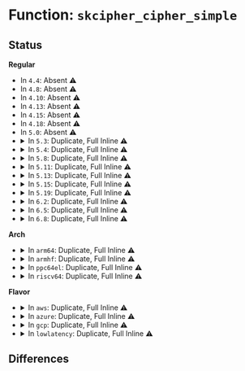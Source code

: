 # Function: <code>skcipher_cipher_simple</code>

## Status
<b>Regular</b>
<ul>
<li>
In <code>4.4</code>: Absent ⚠️
</li>
<li>
In <code>4.8</code>: Absent ⚠️
</li>
<li>
In <code>4.10</code>: Absent ⚠️
</li>
<li>
In <code>4.13</code>: Absent ⚠️
</li>
<li>
In <code>4.15</code>: Absent ⚠️
</li>
<li>
In <code>4.18</code>: Absent ⚠️
</li>
<li>
In <code>5.0</code>: Absent ⚠️
</li>
<li>
<details>
<summary>In <code>5.3</code>: Duplicate, Full Inline ⚠️</summary>

**Collision:** Static Duplication

**Inline:** Full

**Transformation:** False

**Instances:**

```
In crypto/skcipher.c (ffffffff814a8875)
Location: include/crypto/internal/skcipher.h:268
Inline: True
Inline callers:
  - crypto/skcipher.c:skcipher_setkey_simple
```
```
In crypto/ecb.c (ffffffff814b4405)
Location: include/crypto/internal/skcipher.h:268
Inline: True
Inline callers:
  - crypto/ecb.c:crypto_ecb_decrypt
  - crypto/ecb.c:crypto_ecb_encrypt
```
```
In crypto/cbc.c (ffffffff814b466e)
Location: include/crypto/internal/skcipher.h:268
Inline: True
Inline callers:
  - crypto/cbc.c:crypto_cbc_decrypt
  - crypto/cbc.c:crypto_cbc_decrypt
```
```
In crypto/ctr.c (ffffffff814b5f95)
Location: include/crypto/internal/skcipher.h:268
Inline: True
Inline callers:
  - crypto/ctr.c:crypto_ctr_crypt
```
</details>
</li>
<li>
<details>
<summary>In <code>5.4</code>: Duplicate, Full Inline ⚠️</summary>

**Collision:** Static Duplication

**Inline:** Full

**Transformation:** False

**Instances:**

```
In crypto/skcipher.c (ffffffff814c34d5)
Location: include/crypto/internal/skcipher.h:243
Inline: True
Inline callers:
  - crypto/skcipher.c:skcipher_setkey_simple
```
```
In crypto/ecb.c (ffffffff814cd175)
Location: include/crypto/internal/skcipher.h:243
Inline: True
Inline callers:
  - crypto/ecb.c:crypto_ecb_decrypt
  - crypto/ecb.c:crypto_ecb_encrypt
```
```
In crypto/cbc.c (ffffffff814cd3de)
Location: include/crypto/internal/skcipher.h:243
Inline: True
Inline callers:
  - crypto/cbc.c:crypto_cbc_decrypt
  - crypto/cbc.c:crypto_cbc_decrypt
```
```
In crypto/ctr.c (ffffffff814cf195)
Location: include/crypto/internal/skcipher.h:243
Inline: True
Inline callers:
  - crypto/ctr.c:crypto_ctr_crypt
```
</details>
</li>
<li>
<details>
<summary>In <code>5.8</code>: Duplicate, Full Inline ⚠️</summary>

**Collision:** Static Duplication

**Inline:** Full

**Transformation:** False

**Instances:**

```
In crypto/skcipher.c (ffffffff81522da5)
Location: include/crypto/internal/skcipher.h:204
Inline: True
Inline callers:
  - crypto/skcipher.c:skcipher_setkey_simple
```
```
In crypto/ecb.c (ffffffff8152c615)
Location: include/crypto/internal/skcipher.h:204
Inline: True
Inline callers:
  - crypto/ecb.c:crypto_ecb_decrypt
  - crypto/ecb.c:crypto_ecb_encrypt
```
```
In crypto/cbc.c (ffffffff8152ca89)
Location: include/crypto/internal/skcipher.h:204
Inline: True
Inline callers:
  - crypto/cbc.c:crypto_cbc_decrypt
  - crypto/cbc.c:crypto_cbc_decrypt
```
```
In crypto/ctr.c (0)
Location: include/crypto/internal/skcipher.h:204
Inline: True
Inline callers:
  - crypto/ctr.c:crypto_ctr_crypt
```
</details>
</li>
<li>
<details>
<summary>In <code>5.11</code>: Duplicate, Full Inline ⚠️</summary>

**Collision:** Static Duplication

**Inline:** Full

**Transformation:** False

**Instances:**

```
In crypto/skcipher.c (ffffffff8153fcf5)
Location: include/crypto/internal/skcipher.h:204
Inline: True
Inline callers:
  - crypto/skcipher.c:skcipher_setkey_simple
```
```
In crypto/ecb.c (ffffffff81549605)
Location: include/crypto/internal/skcipher.h:204
Inline: True
Inline callers:
  - crypto/ecb.c:crypto_ecb_decrypt
  - crypto/ecb.c:crypto_ecb_encrypt
```
```
In crypto/cbc.c (ffffffff815499e7)
Location: include/crypto/internal/skcipher.h:204
Inline: True
Inline callers:
  - crypto/cbc.c:crypto_cbc_decrypt_inplace
  - crypto/cbc.c:crypto_cbc_decrypt_segment
  - crypto/cbc.c:crypto_cbc_encrypt
```
```
In crypto/ctr.c (0)
Location: include/crypto/internal/skcipher.h:204
Inline: True
Inline callers:
  - crypto/ctr.c:crypto_ctr_crypt
```
</details>
</li>
<li>
<details>
<summary>In <code>5.13</code>: Duplicate, Full Inline ⚠️</summary>

**Collision:** Static Duplication

**Inline:** Full

**Transformation:** False

**Instances:**

```
In crypto/skcipher.c (ffffffff81548265)
Location: include/crypto/internal/skcipher.h:204
Inline: True
Inline callers:
  - crypto/skcipher.c:skcipher_setkey_simple
```
```
In crypto/ecb.c (ffffffff81551cf5)
Location: include/crypto/internal/skcipher.h:204
Inline: True
Inline callers:
  - crypto/ecb.c:crypto_ecb_decrypt
  - crypto/ecb.c:crypto_ecb_encrypt
```
```
In crypto/cbc.c (ffffffff815520fd)
Location: include/crypto/internal/skcipher.h:204
Inline: True
Inline callers:
  - crypto/cbc.c:crypto_cbc_decrypt
  - crypto/cbc.c:crypto_cbc_encrypt
```
```
In crypto/ctr.c (0)
Location: include/crypto/internal/skcipher.h:204
Inline: True
Inline callers:
  - crypto/ctr.c:crypto_ctr_crypt
```
</details>
</li>
<li>
<details>
<summary>In <code>5.15</code>: Duplicate, Full Inline ⚠️</summary>

**Collision:** Static Duplication

**Inline:** Full

**Transformation:** False

**Instances:**

```
In crypto/skcipher.c (ffffffff815a8a45)
Location: include/crypto/internal/skcipher.h:204
Inline: True
Inline callers:
  - crypto/skcipher.c:skcipher_setkey_simple
```
```
In crypto/ecb.c (ffffffff815b2cf5)
Location: include/crypto/internal/skcipher.h:204
Inline: True
Inline callers:
  - crypto/ecb.c:crypto_ecb_decrypt
  - crypto/ecb.c:crypto_ecb_encrypt
```
```
In crypto/cbc.c (ffffffff815b30fd)
Location: include/crypto/internal/skcipher.h:204
Inline: True
Inline callers:
  - crypto/cbc.c:crypto_cbc_decrypt
  - crypto/cbc.c:crypto_cbc_encrypt
```
```
In crypto/ctr.c (0)
Location: include/crypto/internal/skcipher.h:204
Inline: True
Inline callers:
  - crypto/ctr.c:crypto_ctr_crypt
```
</details>
</li>
<li>
<details>
<summary>In <code>5.19</code>: Duplicate, Full Inline ⚠️</summary>

**Collision:** Static Duplication

**Inline:** Full

**Transformation:** False

**Instances:**

```
In crypto/skcipher.c (ffffffff8164fe35)
Location: include/crypto/internal/skcipher.h:204
Inline: True
Inline callers:
  - crypto/skcipher.c:skcipher_setkey_simple
```
```
In crypto/ecb.c (ffffffff8165b875)
Location: include/crypto/internal/skcipher.h:204
Inline: True
Inline callers:
  - crypto/ecb.c:crypto_ecb_decrypt
  - crypto/ecb.c:crypto_ecb_encrypt
```
```
In crypto/cbc.c (ffffffff8165bd60)
Location: include/crypto/internal/skcipher.h:204
Inline: True
Inline callers:
  - crypto/cbc.c:crypto_cbc_decrypt
  - crypto/cbc.c:crypto_cbc_decrypt_inplace
  - crypto/cbc.c:crypto_cbc_encrypt
```
```
In crypto/ctr.c (0)
Location: include/crypto/internal/skcipher.h:204
Inline: True
Inline callers:
  - crypto/ctr.c:crypto_ctr_crypt
```
</details>
</li>
<li>
<details>
<summary>In <code>6.2</code>: Duplicate, Full Inline ⚠️</summary>

**Collision:** Static Duplication

**Inline:** Full

**Transformation:** False

**Instances:**

```
In crypto/skcipher.c (ffffffff81709315)
Location: include/crypto/internal/skcipher.h:234
Inline: True
Inline callers:
  - crypto/skcipher.c:skcipher_setkey_simple
```
```
In crypto/ecb.c (ffffffff81715055)
Location: include/crypto/internal/skcipher.h:234
Inline: True
Inline callers:
  - crypto/ecb.c:crypto_ecb_decrypt
  - crypto/ecb.c:crypto_ecb_encrypt
```
```
In crypto/cbc.c (ffffffff817155a3)
Location: include/crypto/internal/skcipher.h:234
Inline: True
Inline callers:
  - crypto/cbc.c:crypto_cbc_decrypt_inplace
  - crypto/cbc.c:crypto_cbc_decrypt_segment
  - crypto/cbc.c:crypto_cbc_encrypt_inplace
  - crypto/cbc.c:crypto_cbc_encrypt_segment
```
```
In crypto/ctr.c (0)
Location: include/crypto/internal/skcipher.h:234
Inline: True
Inline callers:
  - crypto/ctr.c:crypto_ctr_crypt
```
</details>
</li>
<li>
<details>
<summary>In <code>6.5</code>: Duplicate, Full Inline ⚠️</summary>

**Collision:** Static Duplication

**Inline:** Full

**Transformation:** False

**Instances:**

```
In crypto/skcipher.c (ffffffff81742b55)
Location: include/crypto/internal/skcipher.h:234
Inline: True
Inline callers:
  - crypto/skcipher.c:skcipher_setkey_simple
```
```
In crypto/ecb.c (ffffffff81750905)
Location: include/crypto/internal/skcipher.h:234
Inline: True
Inline callers:
  - crypto/ecb.c:crypto_ecb_decrypt
  - crypto/ecb.c:crypto_ecb_encrypt
```
```
In crypto/cbc.c (ffffffff81750e53)
Location: include/crypto/internal/skcipher.h:234
Inline: True
Inline callers:
  - crypto/cbc.c:crypto_cbc_decrypt_inplace
  - crypto/cbc.c:crypto_cbc_decrypt_segment
  - crypto/cbc.c:crypto_cbc_encrypt_inplace
  - crypto/cbc.c:crypto_cbc_encrypt_segment
```
```
In crypto/ctr.c (0)
Location: include/crypto/internal/skcipher.h:234
Inline: True
Inline callers:
  - crypto/ctr.c:crypto_ctr_crypt
```
</details>
</li>
<li>
<details>
<summary>In <code>6.8</code>: Duplicate, Full Inline ⚠️</summary>

**Collision:** Static Duplication

**Inline:** Full

**Transformation:** False

**Instances:**

```
In crypto/skcipher.c (ffffffff81784d95)
Location: include/crypto/internal/skcipher.h:265
Inline: True
Inline callers:
  - crypto/skcipher.c:skcipher_setkey_simple
```
```
In crypto/ctr.c (0)
Location: include/crypto/internal/skcipher.h:265
Inline: True
Inline callers:
  - crypto/ctr.c:crypto_ctr_crypt
```
</details>
</li>
</ul>
<b>Arch</b>
<ul>
<li>
<details>
<summary>In <code>arm64</code>: Duplicate, Full Inline ⚠️</summary>

**Collision:** Static Duplication

**Inline:** Full

**Transformation:** False

**Instances:**

```
In crypto/skcipher.c (ffff8000105bdd0c)
Location: include/crypto/internal/skcipher.h:243
Inline: True
Inline callers:
  - crypto/skcipher.c:skcipher_setkey_simple
```
```
In crypto/ecb.c (ffff8000105c8fc8)
Location: include/crypto/internal/skcipher.h:243
Inline: True
Inline callers:
  - crypto/ecb.c:crypto_ecb_decrypt
  - crypto/ecb.c:crypto_ecb_encrypt
```
```
In crypto/cbc.c (ffff8000105c9278)
Location: include/crypto/internal/skcipher.h:243
Inline: True
Inline callers:
  - crypto/cbc.c:crypto_cbc_decrypt
  - crypto/cbc.c:crypto_cbc_decrypt
```
```
In crypto/ctr.c (ffff8000105cb158)
Location: include/crypto/internal/skcipher.h:243
Inline: True
Inline callers:
  - crypto/ctr.c:crypto_ctr_crypt
```
</details>
</li>
<li>
<details>
<summary>In <code>armhf</code>: Duplicate, Full Inline ⚠️</summary>

**Collision:** Static Duplication

**Inline:** Full

**Transformation:** False

**Instances:**

```
In crypto/skcipher.c (c076bb48)
Location: include/crypto/internal/skcipher.h:243
Inline: True
Inline callers:
  - crypto/skcipher.c:skcipher_setkey_simple
```
```
In crypto/ecb.c (c0776c68)
Location: include/crypto/internal/skcipher.h:243
Inline: True
Inline callers:
  - crypto/ecb.c:crypto_ecb_decrypt
  - crypto/ecb.c:crypto_ecb_encrypt
```
```
In crypto/cbc.c (c0776fe8)
Location: include/crypto/internal/skcipher.h:243
Inline: True
Inline callers:
  - crypto/cbc.c:crypto_cbc_decrypt
  - crypto/cbc.c:crypto_cbc_decrypt
  - crypto/cbc.c:crypto_cbc_encrypt
  - crypto/cbc.c:crypto_cbc_encrypt
```
```
In crypto/ctr.c (c0778cb4)
Location: include/crypto/internal/skcipher.h:243
Inline: True
Inline callers:
  - crypto/ctr.c:crypto_ctr_crypt
```
</details>
</li>
<li>
<details>
<summary>In <code>ppc64el</code>: Duplicate, Full Inline ⚠️</summary>

**Collision:** Static Duplication

**Inline:** Full

**Transformation:** False

**Instances:**

```
In crypto/skcipher.c (c0000000007451f4)
Location: include/crypto/internal/skcipher.h:243
Inline: True
Inline callers:
  - crypto/skcipher.c:skcipher_setkey_simple
```
```
In crypto/ecb.c (c000000000753480)
Location: include/crypto/internal/skcipher.h:243
Inline: True
Inline callers:
  - crypto/ecb.c:crypto_ecb_decrypt
  - crypto/ecb.c:crypto_ecb_encrypt
```
```
In crypto/cbc.c (c0000000007537c4)
Location: include/crypto/internal/skcipher.h:243
Inline: True
Inline callers:
  - crypto/cbc.c:crypto_cbc_decrypt
  - crypto/cbc.c:crypto_cbc_decrypt
```
```
In crypto/ctr.c (c0000000007560e4)
Location: include/crypto/internal/skcipher.h:243
Inline: True
Inline callers:
  - crypto/ctr.c:crypto_ctr_crypt
```
</details>
</li>
<li>
<details>
<summary>In <code>riscv64</code>: Duplicate, Full Inline ⚠️</summary>

**Collision:** Static Duplication

**Inline:** Full

**Transformation:** False

**Instances:**

```
In crypto/skcipher.c (ffffffe00040321e)
Location: include/crypto/internal/skcipher.h:243
Inline: True
Inline callers:
  - crypto/skcipher.c:skcipher_setkey_simple
```
```
In crypto/ecb.c (ffffffe00040d956)
Location: include/crypto/internal/skcipher.h:243
Inline: True
Inline callers:
  - crypto/ecb.c:crypto_ecb_decrypt
  - crypto/ecb.c:crypto_ecb_encrypt
```
```
In crypto/cbc.c (ffffffe00040db52)
Location: include/crypto/internal/skcipher.h:243
Inline: True
Inline callers:
  - crypto/cbc.c:crypto_cbc_decrypt
  - crypto/cbc.c:crypto_cbc_decrypt
```
```
In crypto/ctr.c (ffffffe00040f316)
Location: include/crypto/internal/skcipher.h:243
Inline: True
Inline callers:
  - crypto/ctr.c:crypto_ctr_crypt
```
</details>
</li>
</ul>
<b>Flavor</b>
<ul>
<li>
<details>
<summary>In <code>aws</code>: Duplicate, Full Inline ⚠️</summary>

**Collision:** Static Duplication

**Inline:** Full

**Transformation:** False

**Instances:**

```
In crypto/skcipher.c (ffffffff814bbab5)
Location: include/crypto/internal/skcipher.h:243
Inline: True
Inline callers:
  - crypto/skcipher.c:skcipher_setkey_simple
```
```
In crypto/ecb.c (ffffffff814c5755)
Location: include/crypto/internal/skcipher.h:243
Inline: True
Inline callers:
  - crypto/ecb.c:crypto_ecb_decrypt
  - crypto/ecb.c:crypto_ecb_encrypt
```
```
In crypto/cbc.c (ffffffff814c59be)
Location: include/crypto/internal/skcipher.h:243
Inline: True
Inline callers:
  - crypto/cbc.c:crypto_cbc_decrypt
  - crypto/cbc.c:crypto_cbc_decrypt
```
```
In crypto/ctr.c (ffffffff814c7775)
Location: include/crypto/internal/skcipher.h:243
Inline: True
Inline callers:
  - crypto/ctr.c:crypto_ctr_crypt
```
</details>
</li>
<li>
<details>
<summary>In <code>azure</code>: Duplicate, Full Inline ⚠️</summary>

**Collision:** Static Duplication

**Inline:** Full

**Transformation:** False

**Instances:**

```
In crypto/skcipher.c (ffffffff814ac4d5)
Location: include/crypto/internal/skcipher.h:243
Inline: True
Inline callers:
  - crypto/skcipher.c:skcipher_setkey_simple
```
```
In crypto/ecb.c (ffffffff814b6175)
Location: include/crypto/internal/skcipher.h:243
Inline: True
Inline callers:
  - crypto/ecb.c:crypto_ecb_decrypt
  - crypto/ecb.c:crypto_ecb_encrypt
```
```
In crypto/cbc.c (ffffffff814b63de)
Location: include/crypto/internal/skcipher.h:243
Inline: True
Inline callers:
  - crypto/cbc.c:crypto_cbc_decrypt
  - crypto/cbc.c:crypto_cbc_decrypt
```
```
In crypto/ctr.c (ffffffff814b8195)
Location: include/crypto/internal/skcipher.h:243
Inline: True
Inline callers:
  - crypto/ctr.c:crypto_ctr_crypt
```
</details>
</li>
<li>
<details>
<summary>In <code>gcp</code>: Duplicate, Full Inline ⚠️</summary>

**Collision:** Static Duplication

**Inline:** Full

**Transformation:** False

**Instances:**

```
In crypto/skcipher.c (ffffffff814b7b45)
Location: include/crypto/internal/skcipher.h:243
Inline: True
Inline callers:
  - crypto/skcipher.c:skcipher_setkey_simple
```
```
In crypto/ecb.c (ffffffff814c17e5)
Location: include/crypto/internal/skcipher.h:243
Inline: True
Inline callers:
  - crypto/ecb.c:crypto_ecb_decrypt
  - crypto/ecb.c:crypto_ecb_encrypt
```
```
In crypto/cbc.c (ffffffff814c1a4e)
Location: include/crypto/internal/skcipher.h:243
Inline: True
Inline callers:
  - crypto/cbc.c:crypto_cbc_decrypt
  - crypto/cbc.c:crypto_cbc_decrypt
```
```
In crypto/ctr.c (ffffffff814c3805)
Location: include/crypto/internal/skcipher.h:243
Inline: True
Inline callers:
  - crypto/ctr.c:crypto_ctr_crypt
```
</details>
</li>
<li>
<details>
<summary>In <code>lowlatency</code>: Duplicate, Full Inline ⚠️</summary>

**Collision:** Static Duplication

**Inline:** Full

**Transformation:** False

**Instances:**

```
In crypto/skcipher.c (ffffffff814d0625)
Location: include/crypto/internal/skcipher.h:243
Inline: True
Inline callers:
  - crypto/skcipher.c:skcipher_setkey_simple
```
```
In crypto/ecb.c (ffffffff814da2b5)
Location: include/crypto/internal/skcipher.h:243
Inline: True
Inline callers:
  - crypto/ecb.c:crypto_ecb_decrypt
  - crypto/ecb.c:crypto_ecb_encrypt
```
```
In crypto/cbc.c (ffffffff814da51e)
Location: include/crypto/internal/skcipher.h:243
Inline: True
Inline callers:
  - crypto/cbc.c:crypto_cbc_decrypt
  - crypto/cbc.c:crypto_cbc_decrypt
```
```
In crypto/ctr.c (ffffffff814dc2d5)
Location: include/crypto/internal/skcipher.h:243
Inline: True
Inline callers:
  - crypto/ctr.c:crypto_ctr_crypt
```
</details>
</li>
</ul>

## Differences
